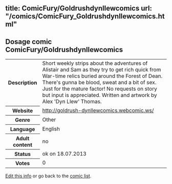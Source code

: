 title: ComicFury/Goldrushdynllewcomics
url: "/comics/ComicFury_Goldrushdynllewcomics.html"
---
Dosage comic ComicFury/Goldrushdynllewcomics
-----------------------------------------

<p id="msg"></p>
<script type="text/javascript">
if (window.location.search === '?edit_info_mail=sent_ok') {
  var elem = document.getElementById("msg");
  elem.innerHTML = 'Edited information sucessfully sent for review, which is usually done daily. Thanks!';
  elem.className = 'ok';
}
</script>
<table class="comicinfo">
<tr>
<th>Description</th><td>Short weekly strips about the adventures of Alistair and Sam as they try to get rich quick from War-time relics buried around the Forest of Dean. There's gunna be blood, sweat and a bit of sex. Just for the mature factor! No requests on story but input is appreciated. Written and artwork by Alex 'Dyn Llew' Thomas.</td>
</tr>
<tr>
<th>Website</th><td><a href="http://goldrush-dynllewcomics.webcomic.ws/">http://goldrush-dynllewcomics.webcomic.ws/</a></td>
</tr>
<tr>
<th>Genre</th><td>Other</td>
</tr>
<tr>
<th>Language</th><td>English</td>
</tr>
<tr>
<th>Adult content</th><td>no</td>
</tr>
<tr>
<th>Status</th><td>ok on 18.07.2013</td>
</tr>
<tr>
<th>Votes</th><td>0</td>
</tr>
</table>

[Edit this info](ComicFury_Goldrushdynllewcomics_edit.html) or go back to the [comic list](../comic-index.html).
